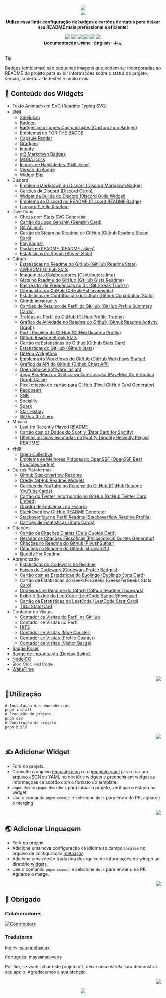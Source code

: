 <a name="readme-top"></a>

<div align="center">
  <div>
    <img src="https://capsule-render.vercel.app/api?type=waving&color=4D908E&height=160&section=header">
  </div>
  <a href="https://github.com/xiaohuohumax/readme-widget-hub">
    <img src="https://readme-typing-svg.demolab.com?font=Fira+Code&size=32&pause=1000&width=416&height=68&lines=%F0%9F%8E%96%EF%B8%8FReadme+Widget+Hub%F0%9F%8E%96%EF%B8%8F"/>
  </a>
  <p><b>Utilize essa linda configuração de badges e cartões de status para deixar seu README mais professional e eficiente!</b></p>
  <div>
    <a href="https://github.com/xiaohuohumax/readme-widget-hub?tab=MIT-1-ov-file#readme"><img src="https://img.shields.io/github/license/xiaohuohumax/readme-widget-hub" /></a>
    <a href="https://github.com/xiaohuohumax/readme-widget-hub/pulls"><img src="https://img.shields.io/github/issues-pr/xiaohuohumax/readme-widget-hub" /></a>
    <a href="https://github.com/xiaohuohumax/readme-widget-hub/issues"><img src="https://img.shields.io/github/issues/xiaohuohumax/readme-widget-hub" /></a>
    <a href="https://github.com/xiaohuohumax/readme-widget-hub"><img src="https://api.visitorbadge.io/api/combined?path=https%3A%2F%2Fgithub.com%2Fxiaohuohumax%2Freadme-widget-hub&countColor=%2337D67A&style=flat&labelStyle=lower" /></a>
    <a href="https://github.com/xiaohuohumax/readme-widget-hub"><img src="https://img.shields.io/badge/badges-89-37D67A?labelColor=555555" /></a>
    <a href="https://github.com/xiaohuohumax/readme-widget-hub"><img src="https://img.shields.io/github/stars/xiaohuohumax/readme-widget-hub" /></a>
  </div>
  <div>
    <b>
       <a href="https://xiaohuohumax.github.io/readme-widget-hub/pt-BR/">Documentação Online</a>
      · <a href="README_en-US.md">English</a>
      · <a href="README.md">中文</a>
    </b>
  </div>
  <br/>
</div>

> [!Tip]
> Badges (emblemas) são pequenas imagens que podem ser incorporadas ao README do projeto para exibir informações sobre o status do projeto, versão, cobertura de testes e muito mais.

## 📑 Conteúdo dos Widgets

* [Texto Animado em SVG (Readme Typing SVG)](dist/widgets/readme-typing-svg/README_pt-BR.md)
* 通用
  * [Shields.io](dist/widgets/common/shields-io/README_pt-BR.md)
  * [Badgen](dist/widgets/common/badgen/README_pt-BR.md)
  * [Badges com Ícones Customizados (Custom Icon Badges)](dist/widgets/common/custom-icon-badges/README_pt-BR.md)
  * [Emblemas do FOR THE BADGE](dist/widgets/common/for-the-badge/README_pt-BR.md)
  * [Capsule Render](dist/widgets/common/capsule-render/README_pt-BR.md)
  * [Gradgen](dist/widgets/common/gradgen/README_pt-BR.md)
  * [Iconify](dist/widgets/common/iconify/README_pt-BR.md)
  * [m3 Markdown Badges](dist/widgets/common/m3-Markdown-Badges/README_pt-BR.md)
  * [MOBA Icons](dist/widgets/common/mobaicons/README_pt-BR.md)
  * [Ícones de Habilidades (Skill Icons)](dist/widgets/common/skill-icons/README_pt-BR.md)
  * [Versão do Badge](dist/widgets/common/version-badge/README_pt-BR.md)
  * [Widget Bite](dist/widgets/common/widget-bite/README_pt-BR.md)
* Discord
  * [Emblema Markdown do Discord (Discord Markdown Badge)](dist/widgets/discord/dcbadge/README_pt-BR.md)
  * [Cartões do Discord (Discord Cards)](dist/widgets/discord/discord-cards/README_pt-BR.md)
  * [Widget da Guilda do Discord (Discord Guild Widget)](dist/widgets/discord/discord-guild-widget/README_pt-BR.md)
  * [Emblema do Discord no README (Discord README Badge)](dist/widgets/discord/discord-readme-badge/README_pt-BR.md)
  * [Lanyard Profile Readme](dist/widgets/discord/lanyard-profile-readme/README_pt-BR.md)
* Divertidos
  * [Chess.com Stats SVG Generator](dist/widgets/fun/chesscom-stats-svg/README_pt-BR.md)
  * [Cartão do Jogo Genshin (Genshin Card)](dist/widgets/fun/genshin-card/README_pt-BR.md)
  * [Git Animals](dist/widgets/fun/gitanimals/README_pt-BR.md)
  * [Cartão do Steam no Readme do GitHub (Github Readme Steam Card)](dist/widgets/fun/github-readme-steam-card/README_pt-BR.md)
  * [PlayBadges](dist/widgets/fun/play-badges/README_pt-BR.md)
  * [Piadas no README (README Jokes)](dist/widgets/fun/readme-jokes/README_pt-BR.md)
  * [Estatísticas do Steam (Steam Stats)](dist/widgets/fun/steam-stat/README_pt-BR.md)
* Github
  * [Estatísticas no Readme do GitHub (GitHub Readme Stats)](dist/widgets/github/github-readme-stats/README_pt-BR.md)
  * [AWESOME Github Stats](dist/widgets/github/awesome-github-stats/README_pt-BR.md)
  * [Imagem dos Colaboradores (Contributors Img)](dist/widgets/github/contributors-img/README_pt-BR.md)
  * [Gists no Readme do GitHub (GitHub Gists Readme)](dist/widgets/github/gists-readme/README_pt-BR.md)
  * [Rastreador de Frequências no Git (Git Streak Tracker)](dist/widgets/github/git-streak-tracker/README_pt-BR.md)
  * [Conquistas do GitHub (GitHub Achievements)](dist/widgets/github/gitHub-achievements/README_pt-BR.md)
  * [Estatísticas de Contribuição do Github (Github Contribution Stats)](dist/widgets/github/github-contribution-stats/README_pt-BR.md)
  * [Github Immortality](dist/widgets/github/github-immortality/README_pt-BR.md)
  * [Cartões de Resumo de Perfil do GitHub (GitHub Profile Summary Cards)](dist/widgets/github/github-profile-summary-cards/README_pt-BR.md)
  * [Troféus no Perfil do GitHub (GitHub Profile Trophy)](dist/widgets/github/github-profile-trophy/README_pt-BR.md)
  * [Gráfico de Atividade no Readme do Github (Github Readme Activity Graph)](dist/widgets/github/github-readme-activity-graph/README_pt-BR.md)
  * [Perfil Readme do GitHub (GitHub Readme Profile)](dist/widgets/github/github-readme-profile/README_pt-BR.md)
  * [Github Readme Streak Stats](dist/widgets/github/github-readme-streak-stats/README_pt-BR.md)
  * [Cartão de Estatísticas do Github (Github Stats Card)](dist/widgets/github/github-stats-card/README_pt-BR.md)
  * [Estatísticas do GitHub (Github Stats)](dist/widgets/github/github-stats/README_pt-BR.md)
  * [GitHub Widgetbox](dist/widgets/github/github-widgetbox/README_pt-BR.md)
  * [Emblema do Workflows do GitHub (GitHub Workflows Badge)](dist/widgets/github/github-workflows/README_pt-BR.md)
  * [Gráfico da API do Github (Github Chart API)](dist/widgets/github/githubchart-api/README_pt-BR.md)
  * [Open Source Software Insight](dist/widgets/github/ossinsight/README_pt-BR.md)
  * [Jogo Pac-Man no Gráfico de Contribuição (Pac-Man Contribution Graph Game)](dist/widgets/github/pacman-contribution-graph/README_pt-BR.md)
  * [Pixel criação de cartão para GitHub (Pixel GitHub Card Generator)](dist/widgets/github/pixel-profile-generator/README_pt-BR.md)
  * [Repobeats](dist/widgets/github/repobeats/README_pt-BR.md)
  * [SNK](dist/widgets/github/snk/README_pt-BR.md)
  * [Socialify](dist/widgets/github/socialify/README_pt-BR.md)
  * [Spark](dist/widgets/github/spark/README_pt-BR.md)
  * [Star History](dist/widgets/github/star-history/README_pt-BR.md)
  * [GitHub Starlines](dist/widgets/github/starlines/README_pt-BR.md)
* Música
  * [Last.fm Recently Played README](dist/widgets/music/lastfm-recently-played-readme/README_pt-BR.md)
  * [Cartão com os Dados do Spotify (Data Card for Spotify)](dist/widgets/music/spotify-data-card/README_pt-BR.md)
  * [Últimas músicas escutadas no Spotify (Spotify Recently Played README)](dist/widgets/music/spotify-recently-played-readme/README_pt-BR.md)
* 开源
  * [Open Collective](dist/widgets/opensource/open-collective/README_pt-BR.md)
  * [Emblema de Melhores Práticas do OpenSSF (OpenSSF Best Practices Badge)](dist/widgets/opensource/openssf-best-practices/README_pt-BR.md)
* Outras Plataformas
  * [Github Stackoverflow Readme](dist/widgets/other-platform/github-readme-stackoverflow/README_pt-BR.md)
  * [Credly GitHub Readme Widgets](dist/widgets/other-platform/github-readme-widgets/README_pt-BR.md)
  * [Cartões do YouTube no Readme do GitHub (GitHub Readme YouTube Cards)](dist/widgets/other-platform/github-readme-youtube-cards/README_pt-BR.md)
  * [Cartão do Twitter Incorporado no GitHub (GitHub Twitter Card Embed)](dist/widgets/other-platform/github-twitter-card-embed/README_pt-BR.md)
  * [Quadro de Emblemas do Holopin](dist/widgets/other-platform/holopin/README_pt-BR.md)
  * [StackOverflow GitHub README Generator](dist/widgets/other-platform/stackoverflow-readme-generator/README_pt-BR.md)
  * [Stackoverflow no Perfil Readme (Stackoverflow Readme Profile)](dist/widgets/other-platform/stackoverflow-readme-profile/README_pt-BR.md)
  * [Cartões de Estatísticas (Stats Cards)](dist/widgets/other-platform/stats-cards/README_pt-BR.md)
* Citações
  * [Cartão de Citações Diárias (Daily Quotes Card)](dist/widgets/quotes/github-readme-daily-quotes/README_pt-BR.md)
  * [Gerador de Citações Filosóficas (Philosophical Quotes Generator)](dist/widgets/quotes/github-readme-philosophical-quotes/README_pt-BR.md)
  * [Citações no Readme do Github (PiyushSuthar)](dist/widgets/quotes/github-readme-quotes_1/README_pt-BR.md)
  * [Citações no Readme do Github (shravan20)](dist/widgets/quotes/github-readme-quotes_2/README_pt-BR.md)
  * [Quotify For Readme](dist/widgets/quotes/github-readme-quotify/README_pt-BR.md)
* Aprendizado
  * [Estatísticas do Codewars no Readme](dist/widgets/study/codewars-readme-stats/README_pt-BR.md)
  * [Faixas do Codewars (Codewars Profile Badges)](dist/widgets/study/codewars/README_pt-BR.md)
  * [Cartão com as Estatísticas do Duolingo (Duolingo Stats Card)](dist/widgets/study/duolingo-stats-card/README_pt-BR.md)
  * [Cartão de Estatísticas do GeeksForGeeks (GeeksForGeeks Stats Card)](dist/widgets/study/geeksforgeeks-stats-card/README_pt-BR.md)
  * [Codewars no Readme do Github (Github Readme Codewars)](dist/widgets/study/github-readme-codewars/README_pt-BR.md)
  * [Exibir o Badge do LeetCode (LeetCode Badge Showcase)](dist/widgets/study/leetcode-badge-showcase/README_pt-BR.md)
  * [Cartão de Estatísticas do LeetCode (LeetCode Stats Card)](dist/widgets/study/leetcode-stats-card/README_pt-BR.md)
  * [TIOJ Stats Card](dist/widgets/study/tioj-stats-card/README_pt-BR.md)
* Contador de Visitas
  * [Contador de Visitas do Perfil no GitHub](dist/widgets/visit-counter/github-profile-views-counter/README_pt-BR.md)
  * [Contador de Visitas no Perfil](dist/widgets/visit-counter/go-u8views/README_pt-BR.md)
  * [HITS](dist/widgets/visit-counter/hit-counter/README_pt-BR.md)
  * [Contador de Visitas (Moe Counter)](dist/widgets/visit-counter/moe-counter/README_pt-BR.md)
  * [Contador de Visitas (Profile Counter)](dist/widgets/visit-counter/profile-counter/README_pt-BR.md)
  * [Contador de Visitas (Visitor Badge)](dist/widgets/visit-counter/web-visitorbadge-nextjs/README_pt-BR.md)
* [Badge Poser](dist/widgets/badge-poser/README_pt-BR.md)
* [Badge de implantação (Deploy Badge)](dist/widgets/deploy-badge/README_pt-BR.md)
* [NodeICO](dist/widgets/nodei-co/README_pt-BR.md)
* [Sloc Cloc and Code](dist/widgets/scc/README_pt-BR.md)
* [WakaTime](dist/widgets/wakatime/README_pt-BR.md)

<p align="right"><a href="#readme-top"><img src="https://img.shields.io/badge/Voltar%20ao%20topo%20da%20página-555555?style=for-the-badge"></a></p>

## 🏃Utilização

```shell
# Instalação das dependências
pnpm install
# Execução do projeto
pnpm dev
# Construção do projeto
pnpm build
```

<p align="right"><a href="#readme-top"><img src="https://img.shields.io/badge/Voltar%20ao%20topo%20da%20página-555555?style=for-the-badge"></a></p>

## ✍ Adicionar Widget

* Fork no projeto.
* Consulte o arquivo [template.json](/widgets/template.json) ou o [template.yaml](/widgets/template.yaml) para criar um arquivo JSON ou YAML no diretório [widgets](/widgets) e preencha em widget as informações de acordo com o formato do template.
* `pnpm dev` ou `pnpm dev:docs` para iniciar o projeto, verifique o estado no widget.
* Use o comando `pnpm commit` e selecione `docs` para envio do PR, aguarde o merging.

<p align="right"><a href="#readme-top"><img src="https://img.shields.io/badge/Voltar%20ao%20topo%20da%20página-555555?style=for-the-badge"></a></p>

## 🌏 Adicionar Linguagem

* Fork do projeto
* Adicione uma nova configuração de idioma ao campo `locales` no arquivo de configuração [meta.json](/meta.json).
* Adicione uma versão traduzida do arquivo de informações do widget ao diretório [widgets](/widgets).
* Use o comando `pnpm commit` e selecione `docs` para enviar uma PR. Aguarde o merge.

<p align="right"><a href="#readme-top"><img src="https://img.shields.io/badge/Voltar%20ao%20topo%20da%20página-555555?style=for-the-badge"></a></p>

## 💖 Obrigado

### Colaboradores

[![Contributors](https://contrib.rocks/image?repo=xiaohuohumax/readme-widget-hub)](https://github.com/xiaohuohumax/readme-widget-hub/contributors)

### Tradutores

Inglês: [xiaohuohumax](https://github.com/xiaohuohumax)

Português: [mayannaoliveira](https://github.com/mayannaoliveira)

Por fim, se você achar este projeto útil, deixe uma estrela para demonstrar seu apoio. Agradecemos a sua atenção.

<p align="right"><a href="#readme-top"><img src="https://img.shields.io/badge/Voltar%20ao%20topo%20da%20página-555555?style=for-the-badge"></a></p>

<div align="center">
  <img src="https://capsule-render.vercel.app/api?type=waving&color=4D908E&height=100&section=footer">
</div>
